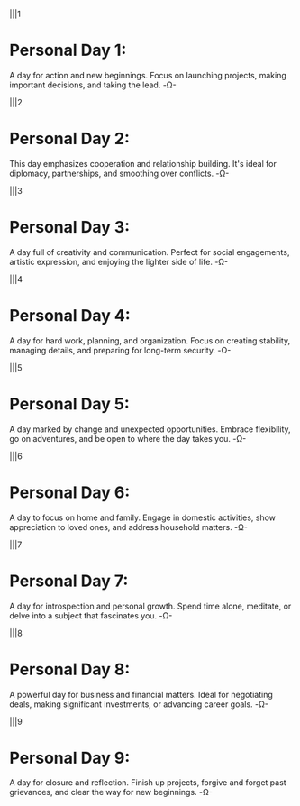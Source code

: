 |||1
# Personal Day 1: 

A day for action and new beginnings. Focus on launching projects, making important decisions, and taking the lead.
-Ω-

|||2
# Personal Day 2: 
This day emphasizes cooperation and relationship building. It's ideal for diplomacy, partnerships, and smoothing over conflicts.
-Ω-

|||3
# Personal Day 3: 
A day full of creativity and communication. Perfect for social engagements, artistic expression, and enjoying the lighter side of life.
-Ω-

|||4
# Personal Day 4: 
A day for hard work, planning, and organization. Focus on creating stability, managing details, and preparing for long-term security.
-Ω-

|||5
# Personal Day 5: 
A day marked by change and unexpected opportunities. Embrace flexibility, go on adventures, and be open to where the day takes you.
-Ω-

|||6
# Personal Day 6: 
A day to focus on home and family. Engage in domestic activities, show appreciation to loved ones, and address household matters.
-Ω-

|||7
# Personal Day 7: 
A day for introspection and personal growth. Spend time alone, meditate, or delve into a subject that fascinates you.
-Ω-

|||8
# Personal Day 8: 
A powerful day for business and financial matters. Ideal for negotiating deals, making significant investments, or advancing career goals.
-Ω-

|||9
# Personal Day 9: 
A day for closure and reflection. Finish up projects, forgive and forget past grievances, and clear the way for new beginnings.
-Ω-
